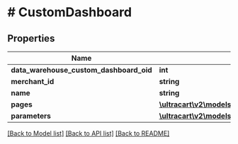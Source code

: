 # # CustomDashboard

## Properties

Name | Type | Description | Notes
------------ | ------------- | ------------- | -------------
**data_warehouse_custom_dashboard_oid** | **int** |  | [optional]
**merchant_id** | **string** |  | [optional]
**name** | **string** |  | [optional]
**pages** | [**\ultracart\v2\models\CustomDashboardPage[]**](CustomDashboardPage.md) |  | [optional]
**parameters** | [**\ultracart\v2\models\CustomDashboardExecutionParameter[]**](CustomDashboardExecutionParameter.md) |  | [optional]

[[Back to Model list]](../../README.md#models) [[Back to API list]](../../README.md#endpoints) [[Back to README]](../../README.md)
